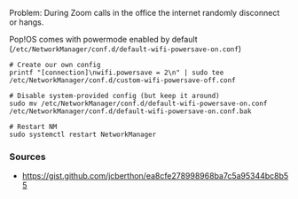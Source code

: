 Problem: During Zoom calls in the office the internet randomly disconnect or hangs.


Pop!OS comes with powermode enabled by default (`/etc/NetworkManager/conf.d/default-wifi-powersave-on.conf`)

```shell
# Create our own config
printf "[connection]\nwifi.powersave = 2\n" | sudo tee /etc/NetworkManager/conf.d/custom-wifi-powersave-off.conf

# Disable system-provided config (but keep it around)
sudo mv /etc/NetworkManager/conf.d/default-wifi-powersave-on.conf /etc/NetworkManager/conf.d/default-wifi-powersave-on.conf.bak

# Restart NM
sudo systemctl restart NetworkManager
```


### Sources

- https://gist.github.com/jcberthon/ea8cfe278998968ba7c5a95344bc8b55

